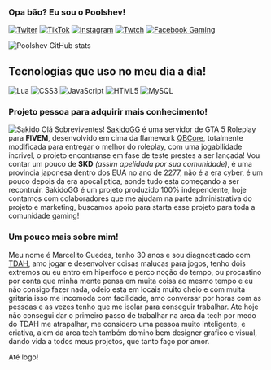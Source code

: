 ### Opa bão? Eu sou o Poolshev!

[![Twiter](https://img.shields.io/badge/Twitter-1DA1F2?style=for-the-badge&logo=twitter&logoColor=white)](https://twitter.com/poolshev)
[![TikTok](https://img.shields.io/badge/TikTok-000000?style=for-the-badge&logo=tiktok&logoColor=white)](https://tiktok.com/@poolshev)
[![Instagram](https://img.shields.io/badge/Instagram-E4405F?style=for-the-badge&logo=instagram&logoColor=white)](https://instagram.com/poolshev)
[![Twtch](https://img.shields.io/badge/Twitch-9146FF?style=for-the-badge&logo=twitch&logoColor=white)](https://twitch.tv/poolshevp1)
[![Facebook Gaming](https://img.shields.io/badge/Facebook_Gaming-005FED?style=for-the-badge&logo=facebook-gaming&logoColor=white)](https://fb.gg/poolshev)


![Poolshev GitHub stats](https://github-readme-stats.vercel.app/api?username=poolshev&show_icons=true&theme=tokyonight)

## Tecnologias que uso no meu dia a dia!
![Lua](https://img.shields.io/badge/Lua-2C2D72?style=for-the-badge&logo=lua&logoColor=white)
![CSS3](https://img.shields.io/badge/CSS3-1572B6?style=for-the-badge&logo=css3&logoColor=white)
![JavaScript](https://img.shields.io/badge/JavaScript-323330?style=for-the-badge&logo=javascript&logoColor=F7DF1E)
![HTML5](https://img.shields.io/badge/HTML5-E34F26?style=for-the-badge&logo=html5&logoColor=white)
![MySQL](https://img.shields.io/badge/MySQL-00000F?style=for-the-badge&logo=mysql&logoColor=white)

### Projeto pessoa para adquirir mais conhecimento!

![Sakido](https://cdn.discordapp.com/attachments/733437491209830430/1065292779237945407/SAKIDO3.png)
Olá Sobreviventes! [SakidoGG](https://discord.gg/xFGrz8d) é uma servidor de GTA 5 Roleplay para <b>FIVEM</b>, desenvolvido em cima da flamework [QBCore](https://github.com/qbcore-framework/qb-core), totalmente modificada para entregar o melhor do roleplay, com uma jogabilidade incrivel, o projeto encontranse em fase de teste prestes a ser lançada!
Vou contar um pouco de <b>SKD</b> <i>(assim apelidada por sua comunidade)</i>, é uma provincia japonesa dentro dos EUA no ano de 2277, não é a era cyber, é um pouco depois da era apocaliptica, aonde tudo esta começando a ser recontruir. SakidoGG é um projeto produzido 100% independente, hoje contamos com colaboradores que me ajudam na parte administrativa do projeto e marketing, buscamos apoio para starta esse projeto para toda a comunidade gaming!

### Um pouco mais sobre mim!

Meu nome é Marcelito Guedes, tenho 30 anos e sou diagnosticado com [TDAH](https://tdah.org.br/sobre-tdah/o-que-e-tdah/), amo jogar e desenvolver coisas malucas para jogos, tenho dois extremos ou eu entro em hiperfoco e perco noção do tempo, ou procastino por conta que minha mente pensa em muita coisa ao mesmo tempo e eu não consigo fazer nada, odeio esta em locais muito cheio e com muita gritaria isso me incomoda com facilidade, amo conversar por horas com as pessoas e as vezes tenho que me isolar para conseguir trabalhar. Ate hoje não consegui dar o primeiro passo de trabalhar na area da tech por medo do TDAH me atrapalhar, me considero uma pessoa muito inteligente, e criativa, alem da area tech também domino bem designer grafico e visual, dando vida a todos meus projetos, que tanto faço por amor.

Até logo!
